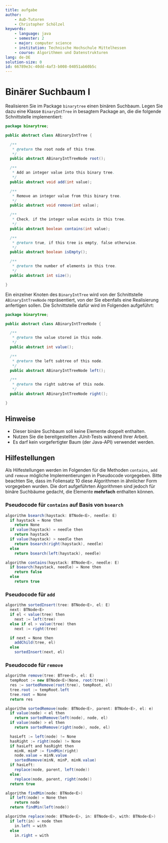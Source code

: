```yaml
---
title: aufgabe
author:
    - AuD-Tutoren
    - Christopher Schölzel
keywords:
    - language: java
    - semester: 2
    - major: computer science
    - institution: Technische Hochschule Mittelhessen
    - course: Algorithmen und Datenstrukturen
lang: de-DE
solution-size: 0
id: 66789e3c-40dd-4af3-b008-04051ab60b5c
---
```


# Binärer Suchbaum I

Realisieren Sie im Package `binarytree` einen binären Suchbaum. 
Legen Sie dazu eine Klasse `BinaryIntTree` in besagtem Package an, die die folgende Schnittstelle implementiert:

```java
package binarytree;

public abstract class ABinaryIntTree {

  /**
   * @return the root node of this tree.
   */
  public abstract ABinaryIntTreeNode root();

  /**
   * Add an integer value into this binary tree.
   */
  public abstract void add(int value);

  /**
   * Remove an integer value from this binary tree.
   */
  public abstract void remove(int value);

  /**
   * Check, if the integer value exists in this tree.
   */
  public abstract boolean contains(int value);

  /**
   * @return true, if this tree is empty, false otherwise.
   */
  public abstract boolean isEmpty();

  /**
   * @return the number of elements in this tree.
   */
  public abstract int size();

}
```

Ein einzelner Knoten des `BinaryIntTree` wird von der Schnittstelle `ABinaryIntTreeNode` repräsentiert, von der Sie ebenfalls eine Realisierung anfertigen sollen.
Die Schnittstelle dafür wird im Folgenden aufgeführt:

```java
package binarytree;

public abstract class ABinaryIntTreeNode {

  /**
   * @return the value stored in this node.
   */
  public abstract int value();

  /**
   * @return the left subtree of this node.
   */
  public abstract ABinaryIntTreeNode left();

  /**
   * @return the right subtree of this node.
   */
  public abstract ABinaryIntTreeNode right();

}
```

## Hinweise
* Dieser binäre Suchbaum soll keine Elemente doppelt enthalten.
* Nutzen Sie die bereitgestellten JUnit-Tests während Ihrer Arbeit.
* Es darf kein vorgefertigter Baum (der Java-API) verwendet werden.

## Hilfestellungen

Als Hilfestellungen werden im Folgenden für die Methoden `contains`, `add` und `remove` mögliche Implementierungen in Pseudocode vorgegeben.
Bitte beachten Sie, dass im Foliensatz 10 diese Algorithmen in ähnlicher Form vorgegeben wurden.
Die dort aufgeführten Algorithmen sind jedoch für binäre Suchbäume gedacht, die Elemente **mehrfach** enthalten können.

### Pseudocode für `contains` auf Basis von `bsearch`
```java
algorithm bsearch(haystack: BTNode<E>, needle: E)
  if haystack = None then
    return None
  if value(haystack) = needle then
    return haystack
  if value(haystack) > needle then
    return bsearch(right(haystack), needle)
  else
    return bsearch(left(haystack), needle)
```

```java
algorithm contains(haystack: BTNode<E>, needle: E)
  if bsearch(haystack, needle) = None then
    return false
  else
    return true
```

### Pseudocode für `add`
```java
algorithm sortedInsert(tree: BTNode<E>, el: E)
  next: BTNode<E>
  if el < value(tree) then
    next := left(tree)
  else if el > value(tree) then
    next := right(tree)

  if next = None then
    addChild(tree, el)
  else
    sortedInsert(next, el)
```

### Pseudocode für `remove`
```java
algorithm remove(tree: BTree<E>, el: E)
  tempRoot := new BTNode<E>(None, root(tree))
  res := sortedRemove(root(tree), tempRoot, el)
  tree.root := tempRoot.left
  tree.root = None
  return res

algorithm sortedRemove(node: BTNode<E>, parent: BTNode<E>, el: e)
  if value(node) < el then
    return sortedRemove(left(node), node, el)
  if value(node) > el then
    return sortedRemove(right(node), node, el)

  hasLeft := left(node) != None
  hasRight := right(node) != None
  if hasLeft and hasRight then
    minN, minP := findMin(right)
    node.value = minN.value
    sortedRemove(minN, minP, minN.value)
  if hasLeft:
    replace(node, parent, left(node))
  else:
    replace(node, parent, right(node))
  return true

algorithm findMin(node: BTNode<E>)
  if left(node) = None then
    return node
  return findMin(left(node))

algorithm replace(node: BTNode<E>, in: BTNode<E>, with: BTNode<E>)
  if left(in) = node then
    in.left = with
  else
    in.right = with
```
